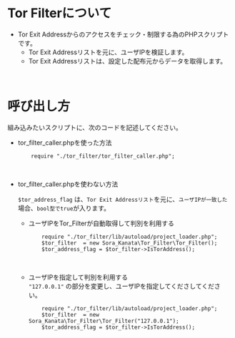 # Tor Filterについて<br/>
 - Tor Exit Addressからのアクセスをチェック・制限する為のPHPスクリプトです。<br/>
    - Tor Exit Addressリストを元に、ユーザIPを検証します。<br/>
    - Tor Exit Addressリストは、設定した配布元からデータを取得します。
<br/>

# 呼び出し方<br/>
 組み込みたいスクリプトに、次のコードを記述してください。<br/>

 - tor_filter_caller.phpを使った方法<br/>

    ```
        require "./tor_filter/tor_filter_caller.php";
    ```
 <br/>

 - tor_filter_caller.phpを使わない方法<br/>

     `$tor_address_flag` は、`Tor Exit Addressリスト`を元に、`ユーザIPが一致した`場合、`bool型でtrue`が入ります。<br/>
    - ユーザIPをTor_Filterが自動取得して判別を利用する<br/>

        ```
            require "./tor_filter/lib/autoload/project_loader.php";
            $tor_filter  = new Sora_Kanata\Tor_Filter\Tor_Filter();
            $tor_address_flag = $tor_filter->IsTorAddress();
        ```
    <br/>

    - ユーザIPを指定して判別を利用する<br/>
        `"127.0.0.1"` の部分を変更し、ユーザIPを指定してくださしてください。<br/>

        ```
            require "./tor_filter/lib/autoload/project_loader.php";
            $tor_filter  = new Sora_Kanata\Tor_Filter\Tor_Filter("127.0.0.1");
            $tor_address_flag = $tor_filter->IsTorAddress();
        ```



